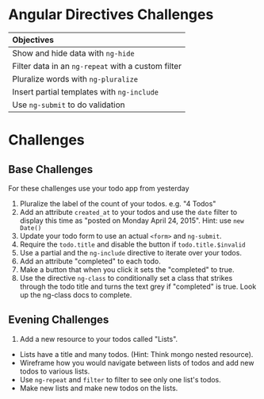 # Angular Directives Challenges

| Objectives |
| :--- |
| Show and hide data with `ng-hide` |
| Filter data in an `ng-repeat` with a custom filter |
| Pluralize words with `ng-pluralize` |
| Insert partial templates with `ng-include` |
| Use `ng-submit` to do validation |

# Challenges

## Base Challenges

For these challenges use your todo app from yesterday

1. Pluralize the label of the count of your todos. e.g. "4 Todos"
1. Add an attribute `created_at` to your todos and use the `date` filter to display this time as "posted on Monday April 24, 2015". Hint: use `new Date()`
1. Update your todo form to use an actual `<form>` and `ng-submit`.
1. Require the `todo.title` and disable the button if `todo.title.$invalid`
1. Use a partial and the `ng-include` directive to iterate over your todos.
1. Add an attribute "completed" to each todo.
1. Make a button that when you click it sets the "completed" to true.
1. Use the directive `ng-class` to conditionally set a class that strikes through the todo title and turns the text grey if "completed" is true. Look up the ng-class docs to complete.

## Evening Challenges

1. Add a new resource to your todos called "Lists".
  * Lists have a title and many todos. (Hint: Think mongo nested resource).
  * Wireframe how you would navigate between lists of todos and add new todos to various lists.
  * Use `ng-repeat` and `filter` to filter to see only one list's todos.
  * Make new lists and make new todos on the lists.
